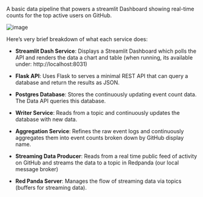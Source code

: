 A basic data pipeline that powers a streamlit Dashboard showing real-time counts for the top active users on GitHub.

![image](https://github.com/user-attachments/assets/f24e6f4e-29f6-453e-b67a-a5b7708304e5)



Here’s very brief breakdown of what each service does:

 * **Streamlit Dash Service**: Displays a Streamlit Dashboard which polls the API and renders the data a chart and table (when running, its available under: http://localhost:8031)
 
 *  **Flask API**: Uses Flask to serves a minimal REST API that can query a database and return the results as JSON.
 
 *  **Postgres Database**: Stores the continuously updating event count data. The Data API queries this database.
 
 * **Writer Service**: Reads from a topic and continuously updates the database with new data.
 
 * **Aggregation Service**: Refines the raw event logs and continuously aggregates them into event counts broken down by GitHub display name.
 
 * **Streaming Data Producer**: Reads from a real time public feed of activity on GitHub and streams the data to a topic in Redpanda (our local message broker)
 
 * **Red Panda Server**: Manages the flow of streaming data via topics (buffers for streaming data).
